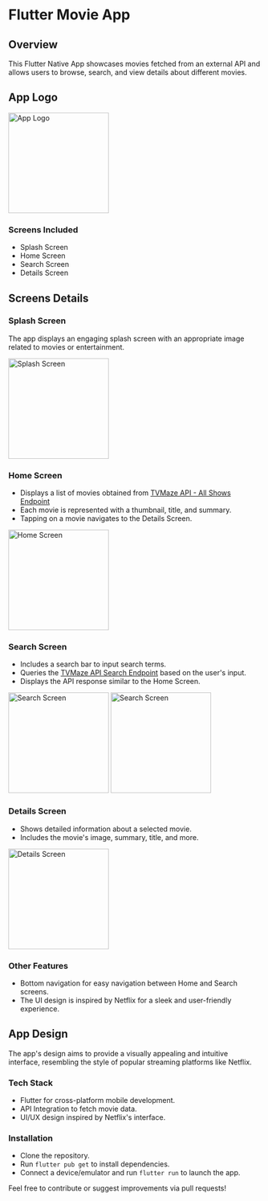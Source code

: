 # Flutter Movie App

## Overview
This Flutter Native App showcases movies fetched from an external API and allows users to browse, search, and view details about different movies.

## App Logo
<img src="https://github.com/BluHunt/Flutter-Movie-App/blob/main/App%20Logo.jpg" alt="App Logo" width="200"/>

### Screens Included
- Splash Screen
- Home Screen
- Search Screen
- Details Screen

## Screens Details

### Splash Screen
The app displays an engaging splash screen with an appropriate image related to movies or entertainment.

<img src="https://github.com/BluHunt/Flutter-Movie-App/blob/main/Splash%20Screen.jpg" alt="Splash Screen" width="200"/>

### Home Screen
- Displays a list of movies obtained from [TVMaze API - All Shows Endpoint](https://api.tvmaze.com/search/shows?q=all)
- Each movie is represented with a thumbnail, title, and summary.
- Tapping on a movie navigates to the Details Screen.
  
<img src="https://github.com/BluHunt/Flutter-Movie-App/blob/main/Home%20Screen.jpg" alt="Home Screen" width="200"/>

### Search Screen
- Includes a search bar to input search terms.
- Queries the [TVMaze API Search Endpoint](https://api.tvmaze.com/search/shows?q=${search_term}) based on the user's input.
- Displays the API response similar to the Home Screen.
 
<img src="https://github.com/BluHunt/Flutter-Movie-App/blob/main/Movie%20Search.jpg" alt="Search Screen" width="200"/>

<img src="https://github.com/BluHunt/Flutter-Movie-App/blob/main/Search%20Movie%20View.jpg" alt="Search Screen" width="200"/>


### Details Screen
- Shows detailed information about a selected movie.
- Includes the movie's image, summary, title, and more.
<img src="https://github.com/BluHunt/Flutter-Movie-App/blob/main/Movie%20Details.jpg" alt="Details Screen" width="200"/>

### Other Features
- Bottom navigation for easy navigation between Home and Search screens.
- The UI design is inspired by Netflix for a sleek and user-friendly experience.

## App Design
The app's design aims to provide a visually appealing and intuitive interface, resembling the style of popular streaming platforms like Netflix.

### Tech Stack
- Flutter for cross-platform mobile development.
- API Integration to fetch movie data.
- UI/UX design inspired by Netflix's interface.

### Installation
- Clone the repository.
- Run `flutter pub get` to install dependencies.
- Connect a device/emulator and run `flutter run` to launch the app.

Feel free to contribute or suggest improvements via pull requests!

